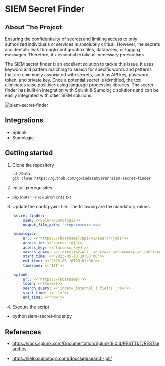 # SIEM Secret Finder 

## About The Project

Ensuring the confidentiality of secrets and limiting access to only authorized individuals or services is absolutely critical. However, the secrets accidentally leak through configuration files, databases, or logging messages. Therefore, it's essential to take all necessary precautions.

The SIEM secret finder is an excellent solution to tackle this issue. It uses keyword and pattern matching to search for specific words and patterns that are commonly associated with secrets, such as API key, password, token, and private key. Once a potential secret is identified, the tool eliminates false positives using language processing libraries. The secret finder has built-in integration with Splunk & Sumologic solutions and can be easily integrated with other SIEM solutions. 

![siem-secret-finder](https://github.com/govindasamyarun/siem-secret-finder/assets/69586504/8fd91043-8908-4536-a408-c7937c9d9041)

## Integrations

* Splunk
* Sumologic

## Getting started

1. Clone the repository

   ```sh
   cd /Data
   git clone https://github.com/govindasamyarun/siem-secret-finder
   ```

2. Install prerequisites 

* pip install -r requirements.txt

3. Update the config.yaml file. The following are the mandatory values. 

```yaml
    secret-finder:
        siem: <<Splunk|Sumologic>>
        output_file_path: '/tmp/secrets.csv'

    sumologic:
        url: <<'https://{hostname}/api/v1/search/jobs'>>
        access_id: <<'{acess_id}'>>
        access_key: <<'{access_key}'>>
        search_query: <<'_dataTier=All _source=* privateKey or publicKey | fields _raw'>>
        start_time: <<'2023-05-10T20:00:00'>>
        end_time: <<'2023-05-10T23:01:00'>>
        timezone: <<'IST'>>

    splunk:
        url: <<'https://{hostname}'>>
        token: <<{token}>>
        search_query: <<'index=_internal | fields _raw'>>
        start_time: <<'-1m'>>
        end_time: <<'now'>>
   ```

4. Execute the script

* python siem-secret-finder.py

## References

* https://docs.splunk.com/Documentation/Splunk/9.0.4/RESTTUT/RESTsearches

* https://help.sumologic.com/docs/api/search-job/

